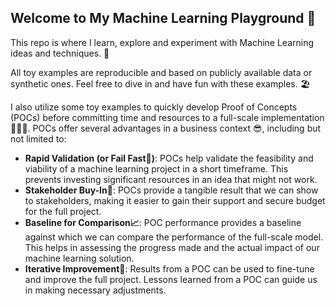 ## Welcome to My Machine Learning Playground 🚀

This repo is where I learn, explore and experiment with Machine Learning ideas and techniques. 🧪

All toy examples are reproducible and based on publicly available data or synthetic ones. Feel free to dive in and have fun with these examples. 🏖️ 

I also utilize some toy examples to quickly develop Proof of Concepts (POCs) before committing time and resources to a full-scale implementation 🏄🏾‍♀️. POCs offer several advantages in a business context 😎, including but not limited to:

* **Rapid Validation (or Fail Fast🤪)**: POCs help validate the feasibility and viability of a machine learning project in a short timeframe. This prevents investing significant resources in an idea that might not work.
* **Stakeholder Buy-In👏**: POCs provide a tangible result that we can show to stakeholders, making it easier to gain their support and secure budget for the full project.
* **Baseline for Comparison📈**: POC performance provides a baseline against which we can compare the performance of the full-scale model. This helps in assessing the progress made and the actual impact of our machine learning solution.
* **Iterative Improvement🔄**: Results from a POC can be used to fine-tune and improve the full project. Lessons learned from a POC can guide us in making necessary adjustments.
